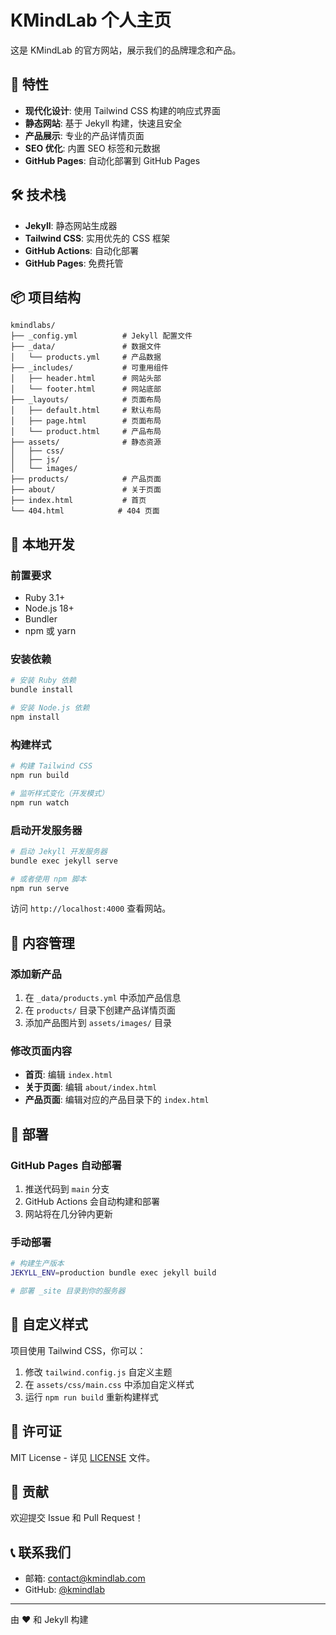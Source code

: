 # KMindLab 个人主页

这是 KMindLab 的官方网站，展示我们的品牌理念和产品。

## 🚀 特性

- **现代化设计**: 使用 Tailwind CSS 构建的响应式界面
- **静态网站**: 基于 Jekyll 构建，快速且安全
- **产品展示**: 专业的产品详情页面
- **SEO 优化**: 内置 SEO 标签和元数据
- **GitHub Pages**: 自动化部署到 GitHub Pages

## 🛠️ 技术栈

- **Jekyll**: 静态网站生成器
- **Tailwind CSS**: 实用优先的 CSS 框架
- **GitHub Actions**: 自动化部署
- **GitHub Pages**: 免费托管

## 📦 项目结构

```
kmindlabs/
├── _config.yml          # Jekyll 配置文件
├── _data/               # 数据文件
│   └── products.yml     # 产品数据
├── _includes/           # 可重用组件
│   ├── header.html      # 网站头部
│   └── footer.html      # 网站底部
├── _layouts/            # 页面布局
│   ├── default.html     # 默认布局
│   ├── page.html        # 页面布局
│   └── product.html     # 产品布局
├── assets/              # 静态资源
│   ├── css/
│   ├── js/
│   └── images/
├── products/            # 产品页面
├── about/               # 关于页面
├── index.html           # 首页
└── 404.html            # 404 页面
```

## 🚀 本地开发

### 前置要求

- Ruby 3.1+
- Node.js 18+
- Bundler
- npm 或 yarn

### 安装依赖

```bash
# 安装 Ruby 依赖
bundle install

# 安装 Node.js 依赖
npm install
```

### 构建样式

```bash
# 构建 Tailwind CSS
npm run build

# 监听样式变化（开发模式）
npm run watch
```

### 启动开发服务器

```bash
# 启动 Jekyll 开发服务器
bundle exec jekyll serve

# 或者使用 npm 脚本
npm run serve
```

访问 `http://localhost:4000` 查看网站。

## 📝 内容管理

### 添加新产品

1. 在 `_data/products.yml` 中添加产品信息
2. 在 `products/` 目录下创建产品详情页面
3. 添加产品图片到 `assets/images/` 目录

### 修改页面内容

- **首页**: 编辑 `index.html`
- **关于页面**: 编辑 `about/index.html`
- **产品页面**: 编辑对应的产品目录下的 `index.html`

## 🚀 部署

### GitHub Pages 自动部署

1. 推送代码到 `main` 分支
2. GitHub Actions 会自动构建和部署
3. 网站将在几分钟内更新

### 手动部署

```bash
# 构建生产版本
JEKYLL_ENV=production bundle exec jekyll build

# 部署 _site 目录到你的服务器
```

## 🎨 自定义样式

项目使用 Tailwind CSS，你可以：

1. 修改 `tailwind.config.js` 自定义主题
2. 在 `assets/css/main.css` 中添加自定义样式
3. 运行 `npm run build` 重新构建样式

## 📄 许可证

MIT License - 详见 [LICENSE](LICENSE) 文件。

## 🤝 贡献

欢迎提交 Issue 和 Pull Request！

## 📞 联系我们

- 邮箱: contact@kmindlab.com
- GitHub: [@kmindlab](https://github.com/kmindlab)

---

由 ❤️ 和 Jekyll 构建